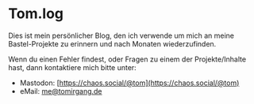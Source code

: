 # Tom.log

Dies ist mein persönlicher Blog, den ich verwende um mich an meine Bastel-Projekte zu erinnern und nach Monaten wiederzufinden.

Wenn du einen Fehler findest, oder Fragen zu einem der Projekte/Inhalte hast, dann kontaktiere mich bitte unter:

- Mastodon: [https://chaos.social/@tom](https://chaos.social/@tom)
- eMail: [me@tomirgang.de](mailto:me@tomirgang.de)

